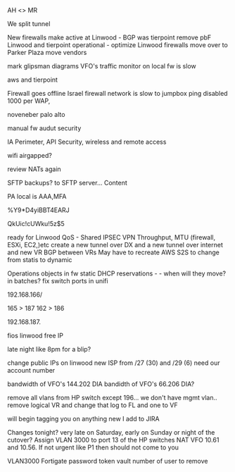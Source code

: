 AH <> MR 

We split tunnel

New firewalls make active at Linwood - 
BGP was tierpoint remove pbF
Linwood and tierpoint operational - optimize 
Linwood firewalls move over to Parker Plaza 
move vendors

mark glipsman diagrams 
VFO's traffic monitor on local fw is slow

aws and tierpoint 

Firewall goes offline
Israel firewall
network is slow to jumpbox
ping disabled
1000 per WAP, 

noveneber palo alto 


manual fw audut security 


IA Perimeter, API Security, wireless and remote access 

wifi airgapped? 

review NATs again

SFTP backups?  to SFTP server...
Content

PA local is AAA,MFA


%Y9*D4yiBBT4EARJ



QkUic!cUWku!5z$5





ready for Linwood
QoS - Shared IPSEC VPN Throughput, MTU (firewall, ESXi, EC2,)etc
create a new tunnel over DX and a new tunnel over internet and new VR
BGP between VRs
May have to recreate AWS S2S to change from statis to dynamic

Operations objects in fw
static DHCP reservations  - -  when will they move? in batches?
fix switch ports in unifi

192.168.166/

165 > 187
162 > 186

192.168.187.


>>>>>



fios linwood free IP

late night like 8pm for a blip?

change public IPs on linwood new ISP from /27 (30) and /29 (6) need our account number

bandwidth of VFO's 144.202 DIA
bandidth of VFO's 66.206 DIA?

remove all vlans from HP switch except 196... we don't have mgmt vlan.. 
remove logical VR and change that
log to FL and one to VF

will begin tagging you on anything new I add to JIRA


Changes tonight? very late on Saturday, early on Sunday or night of the cutover?
Assign VLAN 3000 to port 13 of the HP switches
NAT VFO 10.61 and 10.56.
If not urgent like P1 then should not come to you



VLAN3000
Fortigate password
token
vault
number of user to remove